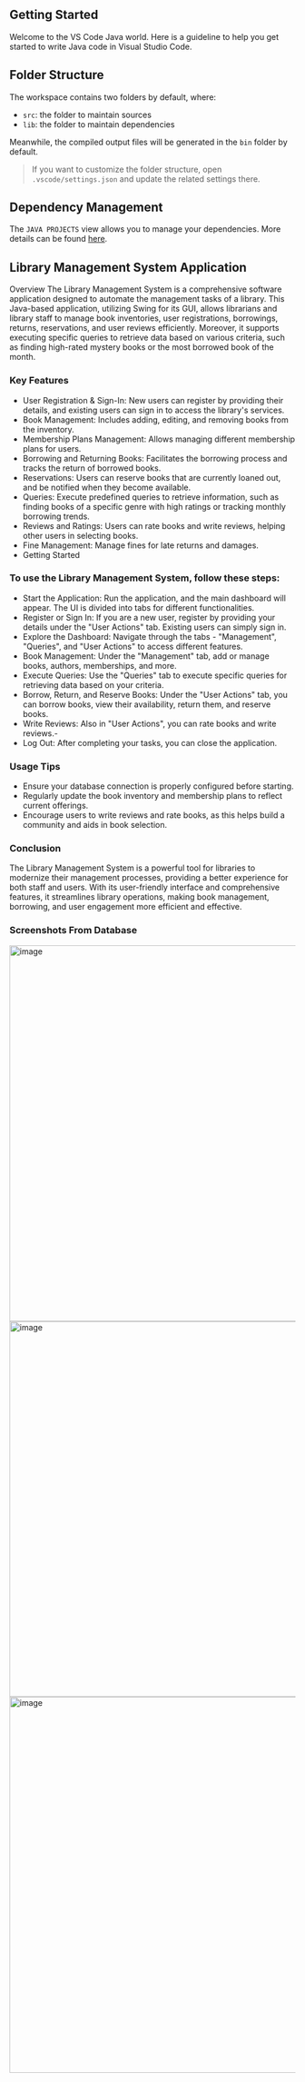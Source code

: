## Getting Started

Welcome to the VS Code Java world. Here is a guideline to help you get started to write Java code in Visual Studio Code.

## Folder Structure

The workspace contains two folders by default, where:

- `src`: the folder to maintain sources
- `lib`: the folder to maintain dependencies

Meanwhile, the compiled output files will be generated in the `bin` folder by default.

> If you want to customize the folder structure, open `.vscode/settings.json` and update the related settings there.

## Dependency Management

The `JAVA PROJECTS` view allows you to manage your dependencies. More details can be found [here](https://github.com/microsoft/vscode-java-dependency#manage-dependencies).


## Library Management System Application 
Overview
The Library Management System is a comprehensive software application designed to automate the management tasks of a library. This Java-based application, utilizing Swing for its GUI, allows librarians and library staff to manage book inventories, user registrations, borrowings, returns, reservations, and user reviews efficiently. Moreover, it supports executing specific queries to retrieve data based on various criteria, such as finding high-rated mystery books or the most borrowed book of the month.

### Key Features
- User Registration & Sign-In: New users can register by providing their details, and existing users can sign in to access the library's services.
- Book Management: Includes adding, editing, and removing books from the inventory.
- Membership Plans Management: Allows managing different membership plans for users.
- Borrowing and Returning Books: Facilitates the borrowing process and tracks the return of borrowed books.
- Reservations: Users can reserve books that are currently loaned out, and be notified when they become available.
- Queries: Execute predefined queries to retrieve information, such as finding books of a specific genre with high ratings or tracking monthly borrowing trends.
- Reviews and Ratings: Users can rate books and write reviews, helping other users in selecting books.
- Fine Management: Manage fines for late returns and damages.
- Getting Started

### To use the Library Management System, follow these steps:

- Start the Application: Run the application, and the main dashboard will appear. The UI is divided into tabs for different functionalities.
- Register or Sign In: If you are a new user, register by providing your details under the "User Actions" tab. Existing users can simply sign in.
- Explore the Dashboard: Navigate through the tabs - "Management", "Queries", and "User Actions" to access different features.
- Book Management: Under the "Management" tab, add or manage books, authors, memberships, and more.
- Execute Queries: Use the "Queries" tab to execute specific queries for retrieving data based on your criteria.
- Borrow, Return, and Reserve Books: Under the "User Actions" tab, you can borrow books, view their availability, return them, and reserve books.
- Write Reviews: Also in "User Actions", you can rate books and write reviews.-
- Log Out: After completing your tasks, you can close the application.

### Usage Tips
- Ensure your database connection is properly configured before starting.
- Regularly update the book inventory and membership plans to reflect current offerings.
- Encourage users to write reviews and rate books, as this helps build a community and aids in book selection.

### Conclusion
The Library Management System is a powerful tool for libraries to modernize their management processes, providing a better experience for both staff and users. With its user-friendly interface and comprehensive features, it streamlines library operations, making book management, borrowing, and user engagement more efficient and effective.

### Screenshots From Database
<img width="662" alt="image" src="https://github.com/karan-s-sangha/Library_DataBase/assets/122415428/8d5f598b-78d3-4ca6-b9c7-a318a819656c">
<img width="661" alt="image" src="https://github.com/karan-s-sangha/Library_DataBase/assets/122415428/d45eb791-048d-43c6-bf99-046620829610">
<img width="662" alt="image" src="https://github.com/karan-s-sangha/Library_DataBase/assets/122415428/0e23d1b5-cbf7-4199-8762-514863a0bd0d">


